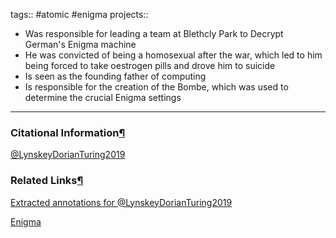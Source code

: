 tags:: #atomic #enigma projects::[](https://natmeng.github.io/memx2/atomic/@LynskeyDorianTuring2019/)


- Was responsible for leading a team at Blethcly Park to Decrypt German's Enigma machine
- He was convicted of being a homosexual after the war, which led to him being forced to take oestrogen pills and drove him to suicide
- Is seen as the founding father of computing
- Is responsible for the creation of the Bombe, which was used to determine the crucial Enigma settings

---

### Citational Information[¶](https://natmeng.github.io/memx2/sources/@LynskeyDorianTuring2019/#citational-information "Permanent link")

[@LynskeyDorianTuring2019](https://natmeng.github.io/memx2/sources/@LynskeyDorianTuring2019/) 

### Related Links[¶](https://natmeng.github.io/memx2/atomic/Encryption/#related-links "Permanent link")
[Extracted annotations for @LynskeyDorianTuring2019](https://natmeng.github.io/memx2/annotations/@LynskeyDorianTuring2019/) 

[Enigma](https://natmeng.github.io/memx2/sources/Enigma_Machine/) 